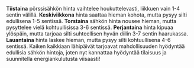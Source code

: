 **Tiistaina** pörssisähkön hinta vaihtelee houkuttelevasti, liikkuen vain 1-4 sentin välillä. **Keskiviikkona** hinta saattaa hieman kohota, mutta pysyy silti edullisena 1-5 sentissä. **Torstaina** sähkön hinta nousee hieman, mutta pysyttelee vielä kohtuullisissa 3-6 sentissä. **Perjantaina** hinta kipuaa ylöspäin, mutta tarjoaa silti suhteellisen hyvän diilin 3-7 sentin haarukassa. **Lauantaina** hinta laskee hieman, mutta pysyy silti kohtuullisena 4-6 sentissä. Kaiken kaikkiaan lähipäivät tarjoavat mahdollisuuden hyödyntää edullisia sähkön hintoja, joten nyt kannattaa hyödyntää tilaisuus ja suunnitella energiankulutusta viisaasti!